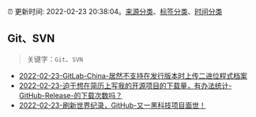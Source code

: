 :alarm_clock: 更新时间: 2022-02-23 20:38:04。[来源分类](../README.md)、[标签分类](../TAGS.md)、[时间分类](../TIMELINE.md)

## Git、SVN


> 关键字：`Git`、`SVN`



- [2022-02-23-GitLab-China-居然不支持在发行版本时上传二进位程式档案](https://www.v2ex.com/t/836055) 
- [2022-02-23-迫于想在简历上写我的开源项目的下载量，有办法统计-GitHub-Release-的下载次数吗？](https://www.v2ex.com/t/836051) 
- [2022-02-23-刷新世界纪录，GitHub-又一黑科技项目面世！](https://toutiao.io/k/5z90ek1) 